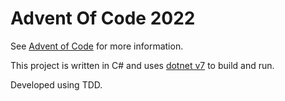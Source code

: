 # Advent Of Code 2022

See [Advent of Code](https://adventofcode.com/2022) for more information.

This project is written in C# and uses [dotnet v7](https://dotnet.microsoft.com/download) to build and run.

Developed using TDD.

